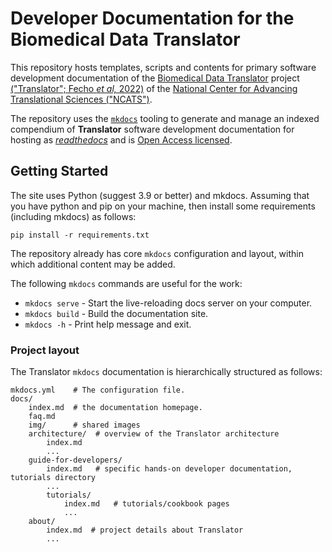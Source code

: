 # Developer Documentation for the Biomedical Data Translator

This repository hosts templates, scripts and contents for primary software development documentation of the [Biomedical Data Translator](https://ncats.nih.gov/translator) project [("Translator"; Fecho _et al,_ 2022)](https://ascpt.onlinelibrary.wiley.com/doi/10.1111/cts.13301) of the [National Center for Advancing Translational Sciences ("NCATS")](https://ncats.nih.gov).

The repository uses the [`mkdocs`](https://www.mkdocs.org/) tooling to generate and manage an indexed compendium of **Translator** software development documentation for hosting as [_readthedocs_](https://readthedocs.org/) and is [Open Access licensed](LICENSE).

## Getting Started

The site uses Python (suggest 3.9 or better) and mkdocs. Assuming that you have python and pip on your machine, then install some requirements (including mkdocs) as follows:

```shell
pip install -r requirements.txt
```

The repository already has core `mkdocs` configuration and layout, within which additional content may be added. 

The following `mkdocs` commands are useful for the work:

* `mkdocs serve` - Start the live-reloading docs server on your computer.
* `mkdocs build` - Build the documentation site.
* `mkdocs -h` - Print help message and exit.

### Project layout

The Translator `mkdocs` documentation is hierarchically structured as follows:

    mkdocs.yml    # The configuration file.
    docs/
        index.md  # the documentation homepage.
        faq.md
        img/      # shared images
        architecture/  # overview of the Translator architecture
            index.md
            ...
        guide-for-developers/
            index.md   # specific hands-on developer documentation, tutorials directory
            ...
            tutorials/
                index.md   # tutorials/cookbook pages
                ...
        about/
            index.md  # project details about Translator
            ...
